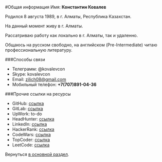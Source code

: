 #Общая информация
Имя: **Константин Ковалев**

Родился 8 августа 1989, в г. Алматы, Республика Казахстан.

На данный момент живу в г. Алматы.

Рассатриваю работу как локально в г. Алматы, так и удаленно.

Общаюсь на русском свободно, на английском (Pre-Intermediate) читаю профессиональную литературу.

###Способы связи
+ Телеграмм: @kovalevcon
+ Skype: kovalevcon
+ Email: zilich08@gmail.com
+ Мобильный телефон: **+7(707)891-04-36**

###Прочие ссылки на ресурсы

* GitHub: <a href="https://github.com/kovalevcon" target="_blank">ссылка</a>
* GitLab: <a href="https://gitlab.com/kovalevcon" target="_blank">ссылка</a>
* UpWork: to-do
* HeadHunter: 
<a href="https://hh.kz/applicant/resumes/view?resume=06112c84ff0108ba950039ed1f553835676d74" target="_blank">ссылка</a>
* LinkedIn: <a href="https://www.linkedin.com/in/constantine-kovalev-474859bb/" target="_blank">ссылка</a>
* HackerRank: <a href="https://www.hackerrank.com/zilich08" target="_blank">ссылка</a>
* CodeWars: <a href="https://www.codewars.com/users/kovalevcon" target="_blank">ссылка</a>
* TopCoder: <a href="https://www.topcoder.com/members/kovalevcon/" target="_blank">ссылка</a>
* LeetCode: <a href="https://leetcode.com/kovalevcon/" target="_blank">ссылка</a>


Вернуться [в основной раздел](/ru_RU/main.md "в основной раздел").
